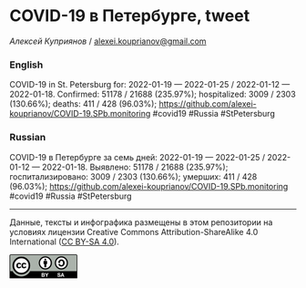 COVID-19 в Петербурге, tweet
============================

*Алексей Куприянов* /
<a href="mailto:alexei.kouprianov@gmail.com" class="email">alexei.kouprianov@gmail.com</a>

### English

COVID-19 in St. Petersburg for: 2022-01-19 — 2022-01-25 / 2022-01-12 —
2022-01-18. Сonfirmed: 51178 / 21688 (235.97%); hospitalized: 3009 /
2303 (130.66%); deaths: 411 / 428 (96.03%);
<a href="https://github.com/alexei-kouprianov/COVID-19.SPb.monitoring" class="uri">https://github.com/alexei-kouprianov/COVID-19.SPb.monitoring</a>
\#covid19 \#Russia \#StPetersburg

### Russian

COVID-19 в Петербурге за семь дней: 2022-01-19 — 2022-01-25 / 2022-01-12
— 2022-01-18. Выявлено: 51178 / 21688 (235.97%); госпитализировано: 3009
/ 2303 (130.66%); умерших: 411 / 428 (96.03%);
<a href="https://github.com/alexei-kouprianov/COVID-19.SPb.monitoring" class="uri">https://github.com/alexei-kouprianov/COVID-19.SPb.monitoring</a>
\#covid19 \#Russia \#StPetersburg

------------------------------------------------------------------------

Данные, тексты и инфографика размещены в этом репозитории на условиях
лицензии Creative Commons Attribution-ShareAlike 4.0 International ([CC
BY-SA 4.0](https://creativecommons.org/licenses/by-sa/4.0/)).

![](../misc/CC-BY-SA-icon.png "CC-BY-SA")
